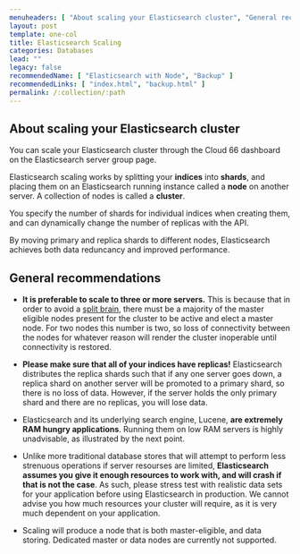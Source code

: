 ```yaml
---
menuheaders: [ "About scaling your Elasticsearch cluster", "General recommendations" ]
layout: post
template: one-col
title: Elasticsearch Scaling
categories: Databases
lead: ""
legacy: false
recommendedName: [ "Elasticsearch with Node", "Backup" ]
recommendedLinks: [ "index.html", "backup.html" ]
permalink: /:collection/:path
---
```



## About scaling your Elasticsearch cluster

You can scale your Elasticsearch cluster through the Cloud 66 dashboard on the Elasticsearch server group page.

Elasticsearch scaling works by splitting your **indices** into **shards**, and placing them on an Elasticsearch running instance called a **node** on another server. A collection of nodes is called a **cluster**. 

You specify the number of shards for individual indices when creating them, and can dynamically change the number of replicas with the API. 

By moving primary and replica shards to different nodes, Elasticsearch achieves both data reduncancy and improved performance.


## General recommendations

- **It is preferable to scale to three or more servers.** This is because that in order to avoid a [split brain](https://en.wikipedia.org/wiki/Split-brain_(computing)), there must be a majority of the master eligible nodes present for the cluster to be active and elect a master node. For two nodes this number is two, so loss of connectivity between the nodes for whatever reason will render the cluster inoperable until connectivity is restored.

- **Please make sure that all of your indices have replicas!** Elasticsearch distributes the replica shards such that if any one server goes down, a replica shard on another server will be promoted to a primary shard, so there is no loss of data. However, if the server holds the only primary shard and there are no replicas, you will lose data.

- Elasticsearch and its underlying search engine, Lucene, **are extremely RAM hungry applications**. Running them on low RAM servers is highly unadvisable, as illustrated by the next point. 

- Unlike more traditional database stores that will attempt to perform less strenuous operations if server resourses are limited, **Elasticsearch assumes you give it enough resources to work with, and will crash if that is not the case**. As such, please stress test with realistic data sets for your application before using Elasticsearch in production. We cannot advise you how much resources your cluster will require, as it is very much dependent on your application.

- Scaling will produce a node that is both master-eligible, and data storing. Dedicated master or data nodes are currently not supported.

